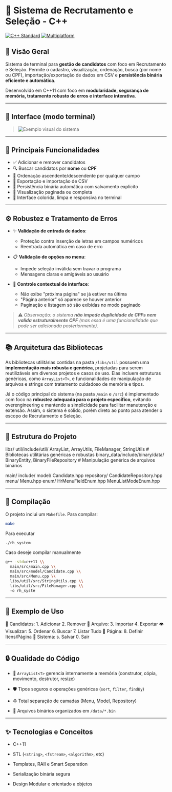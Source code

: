 # 👔 Sistema de Recrutamento e Seleção - C++

[![C++ Standard](https://img.shields.io/badge/C%2B%2B-11%2B-blue.svg)](https://en.wikipedia.org/wiki/C%2B%2B11)
[![Multiplatform](https://img.shields.io/badge/platform-Windows%20%7C%20Linux%20%7C%20macOS-lightgrey.svg)](https://en.wikipedia.org/wiki/Cross-platform)

## 📌 Visão Geral

Sistema de terminal para **gestão de candidatos** com foco em Recrutamento e Seleção. Permite o cadastro, visualização, ordenação, busca (por nome ou CPF), importação/exportação de dados em CSV e **persistência binária eficiente e automática**.

Desenvolvido em C++11 com foco em **modularidade, segurança de memória, tratamento robusto de erros e interface interativa**.

---

## 📸 Interface (modo terminal)

> ![Exemplo visual do sistema](https://github.com/user-attachments/assets/8c6d896e-70d9-4ab0-8ec0-5bb3411f321d)

---

## 🧩 Principais Funcionalidades

* ✅ Adicionar e remover candidatos
* 🔍 Buscar candidatos por **nome** ou **CPF**
* 🧮 Ordenação ascendente/descendente por qualquer campo
* 📁 Exportação e importação de CSV
* 💾 Persistência binária automática com salvamento explícito
* 📃 Visualização paginada ou completa
* 🎨 Interface colorida, limpa e responsiva no terminal

---

## ⚙️ Robustez e Tratamento de Erros

* ✨ **Validação de entrada de dados**:

  * Proteção contra inserção de letras em campos numéricos
  * Reentrada automática em caso de erro
* 📋 **Validação de opções no menu**:

  * Impede seleção inválida sem travar o programa
  * Mensagens claras e amigáveis ao usuário
* 🧭 **Controle contextual de interface**:

  * Não exibe "próxima página" se já estiver na última
  * "Página anterior" só aparece se houver anterior
  * Paginação e listagem só são exibidas no modo paginado

> ⚠️ *Observação: o sistema **não impede duplicidade de CPFs nem valida estruturalmente CPF** (mas essa é uma funcionalidade que pode ser adicionada posteriormente).*

---

## 📚 Arquitetura das Bibliotecas

As bibliotecas utilitárias contidas na pasta `/libs/util` possuem uma **implementação mais robusta e genérica**, projetadas para serem reutilizáveis em diversos projetos e casos de uso. Elas incluem estruturas genéricas, como `ArrayList<T>`, e funcionalidades de manipulação de arquivos e strings com tratamento cuidadoso de memória e tipos.

Já o código principal do sistema (na pasta `/main` e `/src`) é implementado com foco na **robustez adequada para o projeto específico**, evitando overengineering e mantendo a simplicidade para facilitar manutenção e extensão. Assim, o sistema é sólido, porém direto ao ponto para atender o escopo de Recrutamento e Seleção.

---

## 📁 Estrutura do Projeto

libs/
  util/include/util/
    ArrayList, ArrayUtils, FileManager, StringUtils # Bibliotecas utilitárias genéricas e robustas
  binary_data/include/binary/data/
    BinaryEntity, BinaryFileRepository # Manipulação genérica de arquivos binários

main/
  include/
    model/
      Candidate.hpp
    repository/
      CandidateRepository.hpp
    menu/
      Menu.hpp
      enum/
        HrMenuFieldEnum.hpp
        MenuListModeEnum.hpp

---

## 🔧 Compilação

O projeto inclui um `Makefile`. Para compilar:

```bash
make
```

Para executar

```bash
./rh_system
```

Caso deseje compilar manualmente

```bash
g++ -std=c++11 \\
  main/src/main.cpp \\
  main/src/model/Candidate.cpp \\
  main/src/Menu.cpp \\
  libs/util/src/StringUtils.cpp \\
  libs/util/src/FileManager.cpp \\
  -o rh_syste
```

---

## 🧪 Exemplo de Uso

👥 Candidatos:  1. Adicionar   2. Remover
📄 Arquivo:     3. Importar    4. Exportar
👁 Visualizar:  5. Ordenar     6. Buscar     7. Listar Tudo
📏 Página:      8. Definir Itens/Página
💾 Sistema:     s. Salvar      0. Sair

---

## 🔒 Qualidade do Código

* 🧠 `ArrayList<T>` gerencia internamente a memória (construtor, cópia, movimento, destrutor, resize)

* 🛡️ Tipos seguros e operações genéricas (`sort`, `filter`, `findBy`)

* ♻️ Total separação de camadas (Menu, Model, Repository)

* 📁 Arquivos binários organizados em `/data/*.bin`

---

## ✨ Tecnologias e Conceitos

* C++11

* STL (`<string>`, `<fstream>`, `<algorithm>`, etc)

* Templates, RAII e Smart Separation

* Serialização binária segura

* Design Modular e orientado a objetos
